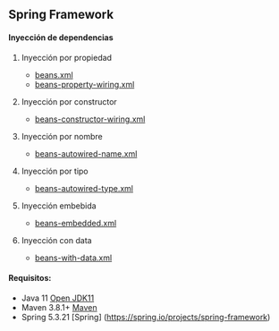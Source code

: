 ## Spring Framework

#### Inyección de dependencias

1. Inyección por propiedad
   - [beans.xml](src/main/resources/beans.xml)
   - [beans-property-wiring.xml](src/main/resources/beans-property-wiring.xml)
   
2. Inyección por constructor
   - [beans-constructor-wiring.xml](src/main/resources/beans-constructor-wiring.xml)
   
3. Inyección por nombre
   - [beans-autowired-name.xml](src/main/resources/beans-autowired-name.xml)
   
4. Inyección por tipo
   - [beans-autowired-type.xml](src/main/resources/beans-autowired-type.xml)
   
5. Inyección embebida
   - [beans-embedded.xml](src/main/resources/beans-embedded.xml)
   
6. Inyección con data
   - [beans-with-data.xml](src/main/resources/beans-with-data.xml)


#### Requisitos:
- Java 11 [Open JDK11](https://jdk.java.net/java-se-ri/11)
- Maven 3.8.1+ [Maven](https://maven.apache.org/download.cgi)
- Spring 5.3.21 [Spring] (https://spring.io/projects/spring-framework)